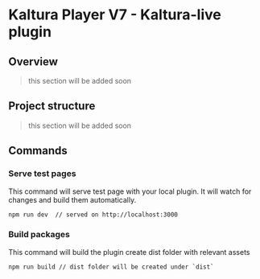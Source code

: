 # Kaltura Player V7 - Kaltura-live plugin

## Overview

> this section will be added soon

## Project structure

> this section will be added soon

## Commands

### Serve test pages

This command will serve test page with your local plugin. It will watch for changes and build them automatically.

```$xslt
npm run dev  // served on http://localhost:3000
```

### Build packages

This command will build the plugin create dist folder with relevant assets

```$xslt
npm run build // dist folder will be created under `dist`
```

